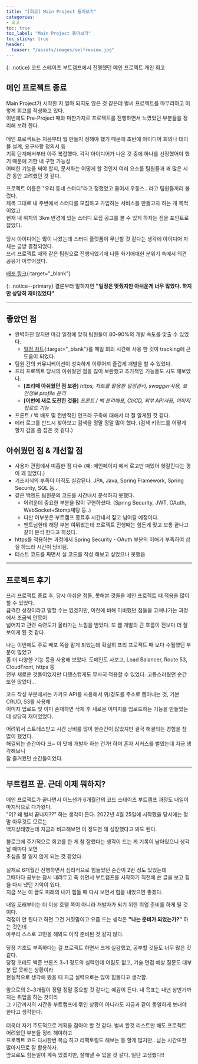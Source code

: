 ```yaml
---
title: "[회고] Main Project 돌아보기"
categories:
- 회고
toc: true
toc_label: "Main Project 돌아보기"
toc_sticky: true
header:
  teaser: "/assets/images/selfreview.jpg"
---
```


{: .notice}
코드 스테이츠 부트캠프에서 진행했던 메인 프로젝트 개인 회고

## 메인 프로젝트 종료 
Main Project가 시작한 지 얼마 되지도 않은 것 같은데 벌써 프로젝트를 마무리하고 이렇게 회고를 작성하고 있다.<br> 
이번에도 Pre-Project 때와 마찬가지로 프로젝트를 진행하면서 느꼈었던 부분들을 정리해 보려 한다.  <br><br>
메인 프로젝트는 처음부터 뭘 만들지 정해야 했기 때문에 초반에 아이디어 회의나 테이블 설계, 요구사항 정의서 등<br>
기획 단계에서부터 아주 복잡했다. 각각 아이디어가 나온 것 중에 하나를 선정했어야 했기 때문에 기한 내 구현 가능성 <br>
어떠한 기능을 써야 할지, 문서화는 어떻게 할 것인지 여러 요소를 팀원들과 꽤 많은 시간 동안 고려했던 것 같다.<br>


프로젝트 이름은 "우리 동네 스터디"라고 정했었고 줄여서 우동스.. 라고 팀원들끼리 불렀다.<br>
제목 그대로 내 주변에서 스터디를 모집하고 가입하는 서비스를 만들고자 하는 게 목적이었고<br>
현재 내 위치의 3km 반경에 있는 스터디 모집 공고를 볼 수 있게 하자는 점을 포인트로 잡았다. <br><br>
당시 아이디어는 많이 나왔는데 스터디 플랫폼이 무난할 것 같다는 생각에 아이디어 자체는 금방 결정되었다.<br>
프리 프로젝트 때와 같은 팀원으로 진행되었기에 다들 화기애애한 분위기 속에서 의견 공유가 이루어졌다.<br>

[배포 링크](https://www.woodongs.site){:target="_blank"}

{: .notice--primary}
결론부터 말하자면 **"일정은 맞췄지만 아쉬운게 너무 많았다. 하지만 상당히 재미있었다"**

-----
## 좋았던 점 
* 완벽하진 않지만 마감 일정에 맞춰 팀원들이 80-90%의 개발 속도를 맞출 수 있었다.  
  * [일정 차트](https://docs.google.com/spreadsheets/d/1woYZOvxBLOQJQsSVTUpBkC5F0iwVI_i3ls-ASMX2Y_M/edit?usp=drive_web&ouid=112454085511330665255){:target="_blank"}를 매일 회의 시간에 사용 한 것이 tracking에 큰 도움이 되었다. 
* 팀원 간의 커뮤니케이션이 성숙하게 이루어져 즐겁게 개발을 할 수 있었다.
* 프리 프로젝트 당시의 아쉬웠던 점을 많이 보완했고 추가적인 기능들도 시도 해보았다. 
  * **[프리때 아쉬웠던 점 보완]** _https, 차트를 활용한 일정관리, swagger사용, 보안정보 profile 분리_
  * **[이번에 새로 도전한 것들]** _프론트 / 백 분리배포, CI/CD, 외부 API사용, 이미지 업로드 기능_  
* 프론트 / 백 배포 및 전반적인 인프라 구축에 대해서 더 잘 알게된 것 같다. 
* 에러 로그를 반드시 찾아보고 검색을 정말 정말 많이 했다. (검색 키워드를 어떻게 할지 감을 좀 잡은 것 같다.)


## 아쉬웠던 점 & 개선할 점
* 사용자 관점에서 미흡한 점 다수 (예: 메인페이지 에서 로고만 떠있어 헷갈린다는 평이 꽤 있었다.)
* 기초지식의 부족이 아직도 실감된다. JPA, Java, Spring Framework, Spring Security, SQL 등..
* 같은 백엔드 팀원분의 코드를 시간내서 분석하지 못했다. 
  * 어려운데 중요한 부분을 많이 구현하셨다. (Spring Security, JWT, OAuth, WebSocket+Stomp채팅 등..)
  * 다만 이부분은 부트캠프 종료후 시간내서 짚고 넘어갈 예정이다. 
  * 멘토님한테 해당 부분 여쭤봤는데 프로젝트 진행때는 힘든게 맞고 보통 끝나고 같이 분석 한다고 하셨다.
* https를 적용하는 과정에서 Spring Security - OAuth 부분의 이해가 부족하여 삽질 하느라 시간이 낭비됨.
* 테스트 코드를 짜면서 실 코드를 작성 해보고 싶었으나 못했음


-----
## 프로젝트 후기

프리 프로젝트 종료 후, 당시 아쉬운 점들, 못해본 것들을 메인 프로젝트 때 적용을 많이 할 수 있었다.<br>
급격한 성장이라고 말할 수는 없겠지만, 이전에 비해 미비했던 점들을 고쳐나가는 과정에서 조금씩 안목이<br>
넓어지고 관련 숙련도가 올라가는 느낌을 받았다. 또 웹 개발의 큰 흐름이 전보다 더 잘 보이게 된 것 같다.<br>

나는 이번에도 주로 배포 쪽을 맡게 되었는데 확실히 프리 프로젝트 때 보다 수월했던 부분이 많았고<br>
좀 더 다양한 기능 등을 사용해 보았다. 도메인도 사보고, Load Balancer, Route 53, CloudFront, https 등 <br>
전부 새로운 것들이었지만 다행스럽게도 무사히 적용할 수 있었다. 고통스러웠던 순간 또한 많았다... <br>

코드 작성 부분에서는 카카오 API를 사용해서 위/경도를 주소로 뽑아내는 것, 기본 CRUD, S3를 사용해 <br>
이미지 업로드 및 이미 존재하면 삭제 후 새로운 이미지를 업로드하는 기능을 만들었는데 상당히 재미있었다. <br>

어려워서 스트레스받고 시간 낭비를 많이 한순간이 많았지만 결국 해결되는 경험을 참 많이 했었다.<br>
해결되는 순간마다 크~ 이 맛에 개발자 하는 건가! 하며 혼자 서커스를 벌였는데 지금 생각해보니<br>
참 즐거웠던 순간들이었다.

-----
## 부트캠프 끝. 근데 이제 뭐하지? 

메인 프로젝트가 끝나면서 어느샌가 6개월간의 코드 스테이츠 부트캠프 과정도 내일이 마지막으로 다가왔다. <br>
"어? 왜 벌써 끝나지??" 하는 생각이 든다. 2022년 4월 25일에 시작했을 당시에는 정말 아무것도 모르는<br>
백지상태였는데 지금과 비교해보면 이 정도면 꽤 성장했다고 봐도 된다.<br>

블로그에 주기적으로 회고를 한 게 참 잘했다는 생각이 드는 게 기록이 남아있으니 생각날 때마다 보면<br>
초심을 잘 잃지 않게 되는 것 같았다. <br><br>실제로 6개월간 진행하면서 심리적으로 힘들었던 순간이 2번 정도 있었는데<br>
그때마다 공부는 잠시 내려두고 푹 쉬면서 부트캠프를 시작하기 직전에 쓴 글을 보고 힘을 다시 냈던 기억이 있다. <br>
지금 쓰는 이 글도 미래의 내가 힘들 때 다시 보면서 힘을 내었으면 좋겠다.<br>

내일 모래부터는 더 이상 호텔 쪽이 아니라 개발자가 되기 위한 취업 준비를 하게 될 것이다. <br>걱정이 안 된다고 하면
그건 거짓말이고 요즘 드는 생각은 **"나는 준비가 되었는가?"** 하는 것인데 <br>아무리 스스로 고민을 해봐도
아직 준비된 것 같지 않다. <br><br> 당장 기초도 부족하다는 걸 프로젝트 하면서 크게 실감했고, 공부할 것들도
너무 많은 것 같다. <br> 당장 코테도 백준 브론즈 3~1 정도의 실력인데 어림도 없고, 기술 면접 예상 질문도 대부분
답 못하는 상황이라 <br> 현실적으로 생각해 봤을 때 지금 실력으로는 많이 힘들다고 생각함.<br>

앞으로의 2~3개월이 정말 정말 중요할 것 같다는 예감이 든다. 내 목표는 내년 상반기까지는 취업을 하는 것이라<br>
그 기간까지의 시간을 부트캠프에 묶인 상황이 아니라도 지금과 같이 동일하게 보내야 한다고 생각한다.<br><br>
더욱더 자기 주도적으로 계획을 잡아야 할 것 같다. 벌써 할것 리스트만 해도 프로젝트 어려웠던 부분들 정리 해야하고<br>
프로젝트 코드 다시한번 복습 하고 리팩토링도 해보는 등 할게 많지만.. 남는 시간또한 많아지므로 잘 활용하자. 
<br>
앞으로도 힘든일이 계속 있겠지만, 잘해낼 수 있을 것 같다. 일단 고생했다!! 






